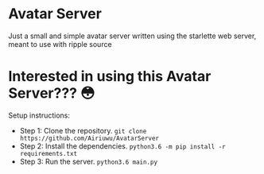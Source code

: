 # Avatar Server
Just a small and simple avatar server written using the starlette web server, meant to use with ripple source

# Interested in using this Avatar Server??? :flushed:
Setup instructions:
* Step 1: Clone the repository. `git clone https://github.com/Airiuwu/AvatarServer`
* Step 2: Install the dependencies. `python3.6 -m pip install -r requirements.txt`
* Step 3: Run the server. `python3.6 main.py`
